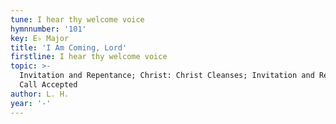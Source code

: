 ```yaml
---
tune: I hear thy welcome voice
hymnnumber: '101'
key: E♭ Major
title: 'I Am Coming, Lord'
firstline: I hear thy welcome voice
topic: >-
  Invitation and Repentance; Christ: Christ Cleanses; Invitation and Repentance:
  Call Accepted
author: L. H.
year: '-'
---
```

